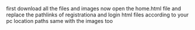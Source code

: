 first download all the files and images
now open the home.html file and replace the pathlinks of registrationa and login html files according to your pc location paths
same with the images too
